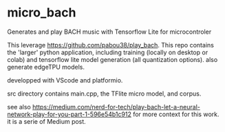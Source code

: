 # micro_bach
Generates and play BACH music with Tensorflow Lite for microcontroler 

This leverage https://github.com/pabou38/play_bach. This repo contains the 'larger' python application, including training (locally on desktop or colab) and tensorflow lite model generation (all quantization options). also generate edgeTPU models.

developped with VScode and platformio.

src directory contains main.cpp, the TFlite micro model, and corpus.

see also 
https://medium.com/nerd-for-tech/play-bach-let-a-neural-network-play-for-you-part-1-596e54b1c912
for more context for this work. it is a serie of Medium post.
